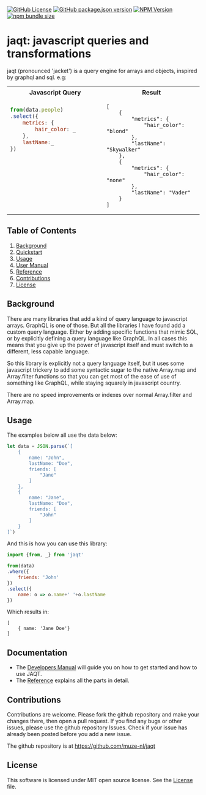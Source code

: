 [![GitHub License](https://img.shields.io/github/license/muze-nl/jaqt)](https://github.com/muze-nl/jaqt/blob/main/LICENSE)
[![GitHub package.json version](https://img.shields.io/github/package-json/v/muze-nl/jaqt)]()
[![NPM Version](https://img.shields.io/npm/v/jaqt)](https://www.npmjs.com/package/jaqt)
[![npm bundle size](https://img.shields.io/bundlephobia/min/jaqt)](https://www.npmjs.com/package/jaqt)

# jaqt: javascript queries and transformations

jaqt (pronounced 'jacket') is a query engine for arrays and objects, inspired by graphql and sql. e.g:

<table>
<tr>
<th>
Javascript Query
</th>
<th>
Result
</th>
</tr>
<tr>
<td width=50%">

```javascript
from(data.people)
.select({
    metrics: {
        hair_color: _
    },
    lastName:_
})
```
<br><br><br>
<br><br><br>
</td>
<td width=50%">
	
```
[
    {
        "metrics": {
            "hair_color": "blond"
        },
        "lastName": "Skywalker"
    },
    {
        "metrics": {
            "hair_color": "none"
        },
        "lastName": "Vader"
    }
]
```

</td>
</tr>
</table>

## Table of Contents

1. [Background](#background)
2. [Quickstart](docs/quickstart.md)
3. [Usage](#usage)
4. [User Manual](docs/manual.md)
5. [Reference](docs/reference.md)
6. [Contributions](#contributions)
7. [License](#license)

<a name="background"></a>
## Background

There are many libraries that add a kind of query language to javascript arrays. GraphQL is one of those. But all the libraries I have found add a custom query language. Either by adding specific functions that mimic SQL, or by explicitly defining a query language like GraphQL. In all cases this means that you give up the power of javascript itself and must switch to a different, less capable language.

So this library is explicitly not a query language itself, but it uses some javascript trickery to add some syntactic sugar to the native Array.map and Array.filter functions so that you can get most of the ease of use of something like GraphQL, while staying squarely in javascript country.

There are no speed improvements or indexes over normal Array.filter and Array.map.

<a name="usage"></a>
## Usage

The examples below all use the data below:

```javascript
let data = JSON.parse(`[
	{
		name: "John",
		lastName: "Doe",
		friends: [
			"Jane"
		]
	},
	{
		name: "Jane",
		lastName: "Doe",
		friends: [
			"John"
		]
	}
]`)
```

And this is how you can use this library:

```javascript
import {from, _} from 'jaqt'

from(data)
.where({
	friends: 'John'
})
.select({
	name: o => o.name+' '+o.lastName
})
```

Which results in:
```
[
	{ name: 'Jane Doe'}
]
```

## Documentation

- The [Developers Manual](docs/manual.md) will guide you on how to get started and how to use JAQT.
- The [Reference](docs/reference.md) explains all the parts in detail.


<a name="contributions"></a>
## Contributions

Contributions are welcome. Please fork the github repository and make your changes there, then open a pull request.
If you find any bugs or other issues, please use the github repository Issues. Check if your issue has already been posted before you add a new issue.

The github repository is at https://github.com/muze-nl/jaqt

<a name="license"></a>
## License

This software is licensed under MIT open source license. See the [License](./LICENSE) file.
